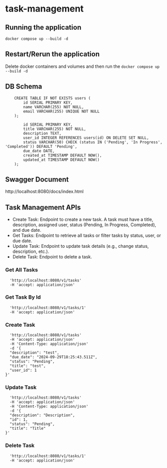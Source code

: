 # task-management

## Running the application
`docker compose up --build -d`

## Restart/Rerun the application
Delete docker containers and volumes
and then run the `docker compose up --build -d`

## DB Schema
```
    CREATE TABLE IF NOT EXISTS users (
        id SERIAL PRIMARY KEY,
        name VARCHAR(255) NOT NULL,
        email VARCHAR(255) UNIQUE NOT NULL
    );
```

``` CREATE TABLE IF NOT EXISTS tasks (
        id SERIAL PRIMARY KEY,
        title VARCHAR(255) NOT NULL,
        description TEXT,
        user_id INTEGER REFERENCES users(id) ON DELETE SET NULL,
        status VARCHAR(50) CHECK (status IN ('Pending', 'In Progress', 'Completed')) DEFAULT 'Pending',
        due_date DATE,
        created_at TIMESTAMP DEFAULT NOW(),
        updated_at TIMESTAMP DEFAULT NOW()
    );
```

## Swagger Document

http://localhost:8080/docs/index.html

## Task Management APIs

- Create Task: Endpoint to create a new task. A task must have a title, description, assigned user, status (Pending, In Progress,     Completed), and due date.
- Get Tasks: Endpoint to retrieve all tasks or filter tasks by status, user, or due date.
- Update Task: Endpoint to update task details (e.g., change status, description, etc.).
- Delete Task: Endpoint to delete a task.

### Get All Tasks

```curl -X 'GET'
  'http://localhost:8080/v1/tasks'
  -H 'accept: application/json'
```

### Get Task By Id

```curl -X 'GET'
  'http://localhost:8080/v1/tasks/1'
  -H 'accept: application/json'
```

### Create Task

```curl -X 'POST'
  'http://localhost:8080/v1/tasks'
  -H 'accept: application/json'
  -H 'Content-Type: application/json'
  -d '{
  "description": "test",
  "due_date": "2024-09-29T18:25:43.511Z",
  "status": "Pending",
  "title": "test",
  "user_id": 1
}'
```

### Update Task

```curl -X 'PUT'
  'http://localhost:8080/v1/tasks'
  -H 'accept: application/json'
  -H 'Content-Type: application/json'
  -d '{
  "description": "Description",
  "id": 1,
  "status": "Pending",
  "title": "Title"
}'
```

### Delete Task

```curl -X 'DELETE'
  'http://localhost:8080/v1/tasks/1'
  -H 'accept: application/json'
```